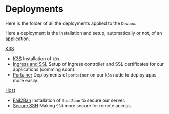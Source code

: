 # Deployments

Here is the folder of all the deployments applied to the `Devbox`.

Here a deployment is the installation and setup, automatically or not, of an application.

[K3S](k3s/)
- [K3S](k3s/installation/README.md) Installation of `k3s`.
- [Ingress and SSL](k3s/) Setup of Ingress controller and SSL certificates for our applications (comming soon).
- [Portainer](k3s/portainer/README.md) Deployments of `portainer` on our `k3s` node to deploy apps more easily.

[Host](host/)
- [Fail2Ban](host/fail2ban/README.md) Installation of `fail2ban` to secure our server.
- [Secure SSH](host/secure_ssh/README.md) Making `SSH` more secure for remote access.